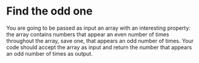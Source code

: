 # Find the odd one

You are going to be passed as input an array with an interesting property: the array contains numbers that appear an even number of times throughout the array, save one, that appears an odd number of times.  Your code should accept the array as input and return the number that appears an odd number of times as output.
